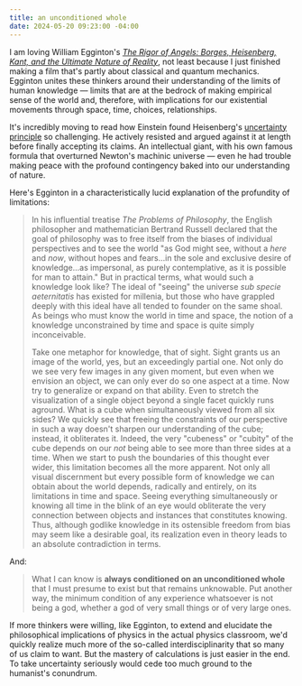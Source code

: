 ```yaml
---
title: an unconditioned whole
date: 2024-05-20 09:23:00 -04:00
---
```


I am loving William Egginton's *[The Rigor of Angels: Borges, Heisenberg, Kant, and the Ultimate Nature of Reality](https://www.penguinrandomhouse.com/books/678831/the-rigor-of-angels-by-william-egginton/)*, not least because I just finished making a film that's partly about classical and quantum mechanics. Egginton unites these thinkers around their understanding of the limits of human knowledge — limits that are at the bedrock of making empirical sense of the world and, therefore, with implications for our existential movements through space, time, choices, relationships. 

It's incredibly moving to read how Einstein found Heisenberg's [uncertainty principle](https://en.wikipedia.org/wiki/Uncertainty_principle) so challenging. He actively resisted and argued against it at length before finally accepting its claims. An intellectual giant, with his own famous formula that overturned Newton's machinic universe — even he had trouble making peace with the profound contingency baked into our understanding of nature. 

Here's Egginton in a characteristically lucid explanation of the profundity of limitations:

>In his influential treatise *The Problems of Philosophy*, the English philosopher and mathematician Bertrand Russell declared that the goal of philosophy was to free itself from the biases of individual perspectives and to see the world "as God might see, without a *here* and *now*, without hopes and fears...in the sole and exclusive desire of knowledge...as impersonal, as purely contemplative, as it is possible for man to attain." But in practical terms, what would such a knowledge look like? The ideal of "seeing" the universe *sub specie aeternitatis* has existed for millenia, but those who have grappled deeply with this ideal have all tended to founder on the same shoal. As beings who must know the world in time and space, the notion of a knowledge unconstrained by time and space is quite simply inconceivable.
>
>Take one metaphor for knowledge, that of sight. Sight grants us an image of the world, yes, but an exceedingly partial one. Not only do we see very few images in any given moment, but even when we envision an object, we can only ever do so one aspect at a time. Now try to generalize or expand on that ability. Even to stretch the visualization of a single object beyond a single facet quickly runs aground. What is a cube when simultaneously viewed from all six sides? We quickly see that freeing the constraints of our perspective in such a way doesn't sharpen our understanding of the cube; instead, it obliterates it. Indeed, the very "cubeness" or "cubity" of the cube depends on our *not* being able to see more than three sides at a time. When we start to push the boundaries of this thought ever wider, this limitation becomes all the more apparent. Not only all visual discernment but every possible form of knowledge we can obtain about the world depends, radically and entirely, on its limitations in time and space. Seeing everything simultaneously or knowing all time in the blink of an eye would obliterate the very connection between objects and instances that constitutes knowing. Thus, although godlike knowledge in its ostensible freedom from bias may seem like a desirable goal, its realization even in theory leads to an absolute contradiction in terms.
>
And:
>
>What I can know is **always conditioned on an unconditioned whole** that I must presume to exist but that remains unknowable. Put another way, the minimum condition of any experience whatsoever is not being a god, whether a god of very small things or of very large ones.

If more thinkers were willing, like Egginton, to extend and elucidate the philosophical implications of physics in the actual physics classroom, we'd quickly realize much more of the so-called interdisciplinarity that so many of us claim to want. But the mastery of calculations is just easier in the end. To take uncertainty seriously would cede too much ground to the humanist's conundrum. 